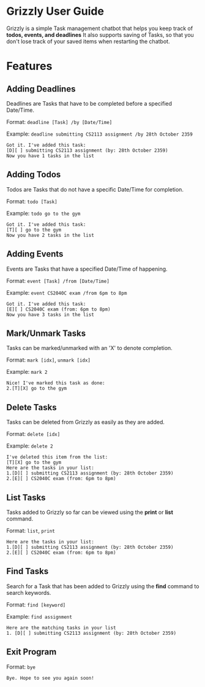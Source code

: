 # Grizzly User Guide

Grizzly is a simple Task management chatbot that helps you keep track of **todos, events, and deadlines**
It also supports saving of Tasks, so that you don't lose track of your saved items when restarting the chatbot. 

# Features

## Adding Deadlines

Deadlines are Tasks that have to be completed before a specified Date/Time. 

Format: `deadline [Task] /by [Date/Time]`

Example: `deadline submitting CS2113 assignment /by 28th October 2359`

```
Got it. I've added this task:
[D][ ] submitting CS2113 assignment (by: 28th October 2359)
Now you have 1 tasks in the list
```

## Adding Todos

Todos are Tasks that do not have a specific Date/Time for completion. 

Format: `todo [Task]` 

Example: `todo go to the gym`

```
Got it. I've added this task:
[T][ ] go to the gym
Now you have 2 tasks in the list
```

## Adding Events

Events are Tasks that have a specified Date/Time of happening.

Format: `event [Task] /from [Date/Time]`

Example: `event CS2040C exam /from 6pm to 8pm`

```
Got it. I've added this task:
[E][ ] CS2040C exam (from: 6pm to 8pm)
Now you have 3 tasks in the list
```

## Mark/Unmark Tasks

Tasks can be marked/unmarked with an 'X' to denote completion. 

Format: `mark [idx]`, `unmark [idx]`

Example: `mark 2`

```
Nice! I've marked this task as done:
2.[T][X] go to the gym
```

## Delete Tasks

Tasks can be deleted from Grizzly as easily as they are added.

Format: `delete [idx]`

Example: `delete 2`

```
I've deleted this item from the list:
[T][X] go to the gym
Here are the tasks in your list:
1.[D][ ] submitting CS2113 assignment (by: 28th October 2359)
2.[E][ ] CS2040C exam (from: 6pm to 8pm)
```

## List Tasks

Tasks added to Grizzly so far can be viewed using the **print** or **list** command.

Format: `list`, `print`

```
Here are the tasks in your list:
1.[D][ ] submitting CS2113 assignment (by: 28th October 2359)
2.[E][ ] CS2040C exam (from: 6pm to 8pm)
```

## Find Tasks

Search for a Task that has been added to Grizzly using the **find** command to search keywords.

Format: `find [keyword]`

Example: `find assignment`

```
Here are the matching tasks in your list
1. [D][ ] submitting CS2113 assignment (by: 28th October 2359)
```

## Exit Program

Format: `bye`

```
Bye. Hope to see you again soon!
```
